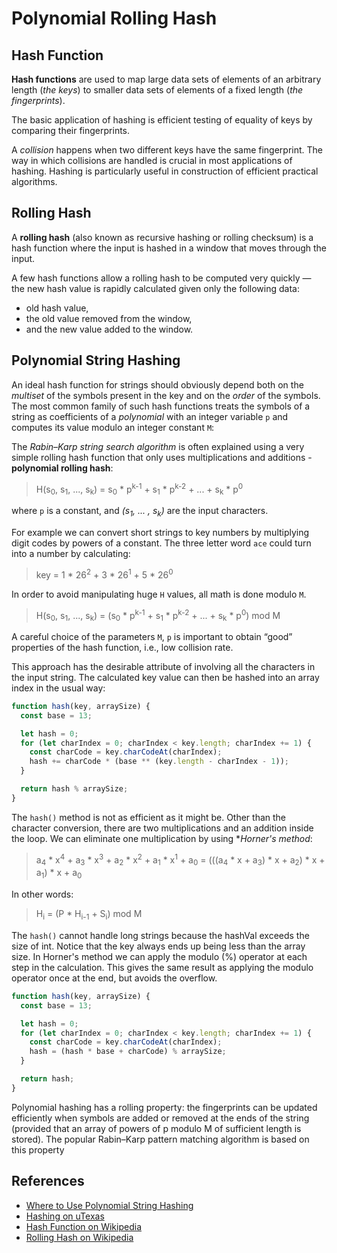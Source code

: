# Polynomial Rolling Hash

## Hash Function

**Hash functions** are used to map large data sets of elements of an arbitrary 
length (*the keys*) to smaller data sets of elements of a fixed length
(*the fingerprints*).

The basic application of hashing is efficient testing of equality of keys by
comparing their fingerprints.

A *collision* happens when two different keys have the same fingerprint. The way 
in which collisions are handled is crucial in most applications of hashing. 
Hashing is particularly useful in construction of efficient practical algorithms.

## Rolling Hash

A **rolling hash** (also known as recursive hashing or rolling checksum) is a hash
function where the input is hashed in a window that moves through the input.

A few hash functions allow a rolling hash to be computed very quickly — the new 
hash value is rapidly calculated given only the following data:

- old hash value,
- the old value removed from the window,
- and the new value added to the window.

## Polynomial String Hashing

An ideal hash function for strings should obviously depend both on the *multiset* of
the symbols present in the key and on the *order* of the symbols. The most common 
family of such hash functions treats the symbols of a string as coefficients of 
a *polynomial* with an integer variable `p` and computes its value modulo an 
integer constant `M`:

The *Rabin–Karp string search algorithm* is often explained using a very simple
rolling hash function that only uses multiplications and 
additions - **polynomial rolling hash**:

> H(s<sub>0</sub>, s<sub>1</sub>, ..., s<sub>k</sub>) = s<sub>0</sub> * p<sup>k-1</sup> + s<sub>1</sub> * p<sup>k-2</sup> + ... + s<sub>k</sub> * p<sup>0</sup>

where `p` is a constant, and *(s<sub>1</sub>, ... , s<sub>k</sub>)* are the input
characters.

For example we can convert short strings to key numbers by multiplying digit codes by 
powers of a constant. The three letter word `ace` could turn into a number 
by calculating:

> key = 1 * 26<sup>2</sup> + 3 * 26<sup>1</sup> + 5 * 26<sup>0</sup>

In order to avoid manipulating huge `H` values, all math is done modulo `M`.

> H(s<sub>0</sub>, s<sub>1</sub>, ..., s<sub>k</sub>) = (s<sub>0</sub> * p<sup>k-1</sup> + s<sub>1</sub> * p<sup>k-2</sup> + ... + s<sub>k</sub> * p<sup>0</sup>) mod M

A careful choice of the parameters `M`, `p` is important to obtain “good”
properties of the hash function, i.e., low collision rate.

This approach has the desirable attribute of involving all the characters in the 
input string. The calculated key value can then be hashed into an array index in
the usual way:

```javascript
function hash(key, arraySize) {
  const base = 13;

  let hash = 0;
  for (let charIndex = 0; charIndex < key.length; charIndex += 1) {
    const charCode = key.charCodeAt(charIndex);
    hash += charCode * (base ** (key.length - charIndex - 1));
  }

  return hash % arraySize;
}
```

The `hash()` method is not as efficient as it might be. Other than the 
character conversion, there are two multiplications and an addition inside 
the loop. We can eliminate one multiplication by using **Horner's method*:
 
> a<sub>4</sub> * x<sup>4</sup> + a<sub>3</sub> * x<sup>3</sup> + a<sub>2</sub> * x<sup>2</sup> + a<sub>1</sub> * x<sup>1</sup> + a<sub>0</sub> = (((a<sub>4</sub> * x + a<sub>3</sub>) * x + a<sub>2</sub>) * x + a<sub>1</sub>) * x + a<sub>0</sub>

In other words:

> H<sub>i</sub> = (P * H<sub>i-1</sub> + S<sub>i</sub>) mod M

The `hash()` cannot handle long strings because the hashVal exceeds the size of 
int. Notice that the key always ends up being less than the array size. 
In Horner's method we can apply the modulo (%) operator at each step in the 
calculation. This gives the same result as applying the modulo operator once at 
the end, but avoids the overflow.

```javascript
function hash(key, arraySize) {
  const base = 13;

  let hash = 0;
  for (let charIndex = 0; charIndex < key.length; charIndex += 1) {
    const charCode = key.charCodeAt(charIndex);
    hash = (hash * base + charCode) % arraySize;
  }

  return hash;
}
```

Polynomial hashing has a rolling property: the fingerprints can be updated 
efficiently when symbols are added or removed at the ends of the string
(provided that an array of powers of p modulo M of sufficient length is stored).
The popular Rabin–Karp pattern matching algorithm is based on this property

## References

- [Where to Use Polynomial String Hashing](https://www.mii.lt/olympiads_in_informatics/pdf/INFOL119.pdf)
- [Hashing on uTexas](https://www.cs.utexas.edu/~mitra/csSpring2017/cs313/lectures/hash.html)
- [Hash Function on Wikipedia](https://en.wikipedia.org/wiki/Hash_function)
- [Rolling Hash on Wikipedia](https://en.wikipedia.org/wiki/Rolling_hash)
